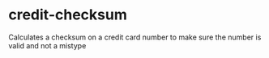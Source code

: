 # credit-checksum
Calculates a checksum on a credit card number to make sure the number is valid and not a mistype
